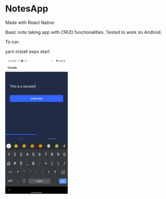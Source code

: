 # NotesApp

Made with React Native

Basic note taking app with CRUD functionalities. Tested to work on Android.

To run: 

yarn install
expo start

<img src="https://github.com/aaronhash/NotesApp/blob/main/samples/adding%20notes.jpg" alt="Adding a Note" width="200"/>
<img src="https://github.com/aaronhash/NotesApp/blob/main/samples/added%20notes.jpg" alt="Added note" width="200>
